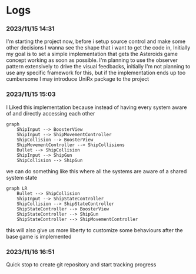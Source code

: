 ﻿# Logs

### 2023/11/15 14:31

I'm starting the project now, before i setup source control and make some other decisions
I wanna see the shape that i want to get the code in, Initially my goal is to set a simple 
implementation that gets the Asteroids game concept working as soon as possible.
I'm planning to use the observer pattern extensively to drive the visual feedbacks,
initially I'm not planning to use any specific framework for this, but if the 
implementation ends up too cumbersome I may introduce UniRx package to the project


### 2023/11/15 15:03

I Liked this implementation because instead of having every system aware of and
directly accessing each other
```mermaid
graph
    ShipInput --> BoosterView
    ShipInput --> ShipMovementController
    ShipCollision --> BoosterView
    ShipMovementController --> ShipCollisions
    Bullet --> ShipCollision
    ShipInput --> ShipGun
    ShipCollision --> ShipGun
```

we can do something like this where all the systems are aware of a shared system state
```mermaid
graph LR
    Bullet --> ShipCollision
    ShipInput --> ShipStateController
    ShipCollision --> ShipStateController
    ShipStateController --> BoosterView
    ShipStateController --> ShipGun
    ShipStateController --> ShipMovementController
```

this will also give us more liberty to customize some behaviours after the base game is implemented

### 2023/11/16 16:51
Quick stop to create git repository and start tracking progress